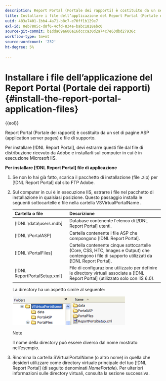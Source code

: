 ```yaml
---
description: Report Portal (Portale dei rapporti) è costituito da un set di pagine ASP (application server pages) e file di supporto.
title: Installare i file dell’applicazione del Report Portal (Portale dei rapporti)
uuid: 483a7401-1bb4-4a71-b8c7-e70ff1b129e7
exl-id: 0eb7805c-d8f6-4cfd-834e-babc1818ebc0
source-git-commit: b1dda69a606a16dccca30d2a74c7e63dbd27936c
workflow-type: tm+mt
source-wordcount: '232'
ht-degree: 5%

---
```


# Installare i file dell’applicazione del Report Portal (Portale dei rapporti){#install-the-report-portal-application-files}

{{eol}}

Report Portal (Portale dei rapporti) è costituito da un set di pagine ASP (application server pages) e file di supporto.

Per installare [!DNL Report Portal], devi estrarre questi file dal file di distribuzione ricevuto da Adobe e installarli sul computer in cui è in esecuzione Microsoft IIS.

**Per installare [!DNL Report Portal] file di applicazione**

1. Se non lo hai già fatto, scarica il pacchetto di installazione (file .zip) per [!DNL Report Portal] dal sito FTP Adobe.
1. Sul computer in cui è in esecuzione IIS, estrarre i file nel pacchetto di installazione in qualsiasi posizione. Questo passaggio installa le seguenti sottocartelle e file nella cartella VSVirtualPortalName .

   | Cartella o file | Descrizione |
   |---|---|
   | [!DNL \data\users.mdb] | Database contenente l&#39;elenco di [!DNL Report Portal] utenti. |
   | [!DNL \PortalASP\] | Cartella contenente i file ASP che compongono [!DNL Report Portal]. |
   | [!DNL \PortalFiles\] | Cartella contenente cinque sottocartelle (Core, CSS, HTC, Images e Output) che contengono i file di supporto utilizzati da [!DNL Report Portal]. |
   | [!DNL ReportPortalSetup.xml] | File di configurazione utilizzato per definire le directory virtuali associate a [!DNL Report Portal] (utilizzato solo con IIS 6.0). |

   La directory ha un aspetto simile al seguente:

   ![](assets/rptPort_scrn_installDir.png)

   >[!NOTE]
   >
   >Il nome della directory può essere diverso dal nome mostrato nell’esempio.

1. Rinomina la cartella SVirtualPortalName (o altro nome) in quella che desideri utilizzare come directory virtuale principale del tuo [!DNL Report Portal] (di seguito denominati *NomePortale*). Per ulteriori informazioni sulle directory virtuali, consulta la sezione successiva.
